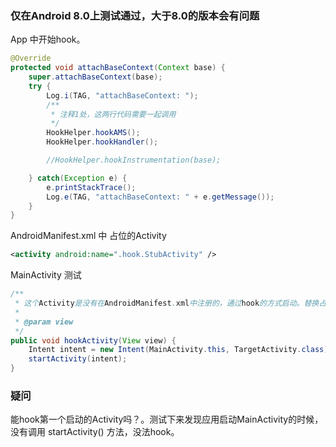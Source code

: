 ### 仅在Android 8.0上测试通过，大于8.0的版本会有问题
App 中开始hook。

```java
@Override
protected void attachBaseContext(Context base) {
    super.attachBaseContext(base);
    try {
        Log.i(TAG, "attachBaseContext: ");
        /**
         * 注释1处，这两行代码需要一起调用
         */
        HookHelper.hookAMS();
        HookHelper.hookHandler();

        //HookHelper.hookInstrumentation(base);

    } catch(Exception e) {
        e.printStackTrace();
        Log.e(TAG, "attachBaseContext: " + e.getMessage());
    }
}
```

AndroidManifest.xml 中 占位的Activity

```xml
<activity android:name=".hook.StubActivity" />
```

MainActivity 测试

```java
/**
 * 这个Activity是没有在AndroidManifest.xml中注册的，通过hook的方式启动。替换占位的StubActivity
 *
 * @param view
 */
public void hookActivity(View view) {
    Intent intent = new Intent(MainActivity.this, TargetActivity.class);
    startActivity(intent);
}
```

### 疑问

能hook第一个启动的Activity吗？。测试下来发现应用启动MainActivity的时候，没有调用 startActivity() 方法，没法hook。

